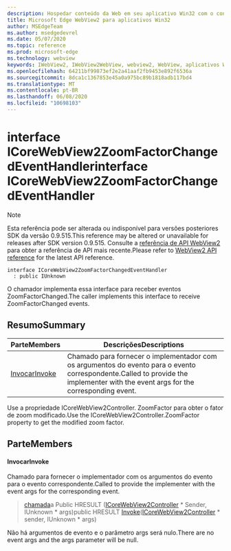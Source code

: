 ```yaml
---
description: Hospedar conteúdo da Web em seu aplicativo Win32 com o controle WebView2 do Microsoft Edge
title: Microsoft Edge WebView2 para aplicativos Win32
author: MSEdgeTeam
ms.author: msedgedevrel
ms.date: 05/07/2020
ms.topic: reference
ms.prod: microsoft-edge
ms.technology: webview
keywords: IWebView2, IWebView2WebView, webview2, WebView, aplicativos Win32, Win32, Edge, ICoreWebView2, ICoreWebView2Controller, controle do navegador, HTML Edge
ms.openlocfilehash: 64211bf99873ef2e2a41aaf2fb9453e892f6536a
ms.sourcegitcommit: 8dca1c1367853e45a0a975bc89b1818adb117bd4
ms.translationtype: MT
ms.contentlocale: pt-BR
ms.lasthandoff: 06/08/2020
ms.locfileid: "10698103"
---
```

# <span data-ttu-id="7b404-104">interface ICoreWebView2ZoomFactorChangedEventHandler</span><span class="sxs-lookup"><span data-stu-id="7b404-104">interface ICoreWebView2ZoomFactorChangedEventHandler</span></span> 

> [!NOTE]
> <span data-ttu-id="7b404-105">Esta referência pode ser alterada ou indisponível para versões posteriores SDK da versão 0.9.515.</span><span class="sxs-lookup"><span data-stu-id="7b404-105">This reference may be altered or unavailable for releases after SDK version 0.9.515.</span></span> <span data-ttu-id="7b404-106">Consulte a [referência de API WebView2](../../../webview2-api-reference.md) para obter a referência de API mais recente.</span><span class="sxs-lookup"><span data-stu-id="7b404-106">Please refer to [WebView2 API reference](../../../webview2-api-reference.md) for the latest API reference.</span></span>

```
interface ICoreWebView2ZoomFactorChangedEventHandler
  : public IUnknown
```

<span data-ttu-id="7b404-107">O chamador implementa essa interface para receber eventos ZoomFactorChanged.</span><span class="sxs-lookup"><span data-stu-id="7b404-107">The caller implements this interface to receive ZoomFactorChanged events.</span></span>

## <span data-ttu-id="7b404-108">Resumo</span><span class="sxs-lookup"><span data-stu-id="7b404-108">Summary</span></span>

 <span data-ttu-id="7b404-109">Parte</span><span class="sxs-lookup"><span data-stu-id="7b404-109">Members</span></span>                        | <span data-ttu-id="7b404-110">Descrições</span><span class="sxs-lookup"><span data-stu-id="7b404-110">Descriptions</span></span>
--------------------------------|---------------------------------------------
[<span data-ttu-id="7b404-111">Invocar</span><span class="sxs-lookup"><span data-stu-id="7b404-111">Invoke</span></span>](#invoke) | <span data-ttu-id="7b404-112">Chamado para fornecer o implementador com os argumentos do evento para o evento correspondente.</span><span class="sxs-lookup"><span data-stu-id="7b404-112">Called to provide the implementer with the event args for the corresponding event.</span></span>

<span data-ttu-id="7b404-113">Use a propriedade ICoreWebView2Controller. ZoomFactor para obter o fator de zoom modificado.</span><span class="sxs-lookup"><span data-stu-id="7b404-113">Use the ICoreWebView2Controller.ZoomFactor property to get the modified zoom factor.</span></span>

## <span data-ttu-id="7b404-114">Parte</span><span class="sxs-lookup"><span data-stu-id="7b404-114">Members</span></span>

#### <span data-ttu-id="7b404-115">Invocar</span><span class="sxs-lookup"><span data-stu-id="7b404-115">Invoke</span></span> 

<span data-ttu-id="7b404-116">Chamado para fornecer o implementador com os argumentos do evento para o evento correspondente.</span><span class="sxs-lookup"><span data-stu-id="7b404-116">Called to provide the implementer with the event args for the corresponding event.</span></span>

> <span data-ttu-id="7b404-117">[chamada](#invoke)a Public HRESULT ([ICoreWebView2Controller](icorewebview2controller.md) \* Sender, IUnknown \* args)</span><span class="sxs-lookup"><span data-stu-id="7b404-117">public HRESULT [Invoke](#invoke)([ICoreWebView2Controller](icorewebview2controller.md) \* sender, IUnknown \* args)</span></span>

<span data-ttu-id="7b404-118">Não há argumentos de evento e o parâmetro args será nulo.</span><span class="sxs-lookup"><span data-stu-id="7b404-118">There are no event args and the args parameter will be null.</span></span>

